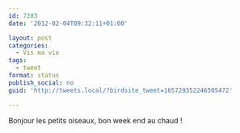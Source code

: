 ```yaml
---
id: 7283
date: '2012-02-04T09:32:11+01:00'

layout: post
categories:
  - Vis ma vie
tags:
  - tweet
format: status
publish_social: no
guid: 'http://tweets.local/?birdsite_tweet=165729352246505472'

---
```


Bonjour les petits oiseaux, bon week end au chaud !